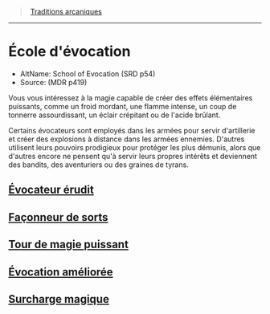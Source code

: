 ﻿---
!SubClassItem
Id: wizard_evocation_hd.md#École-dévocation
RootId: wizard_evocation_hd.md
ParentLink: wizard_hd.md#traditions-arcaniques
Name: École d'évocation
ParentName: Traditions arcaniques
NameLevel: 1
AltName: School of Evocation (SRD p54)
Source: (MDR p419)
---
>  [Traditions arcaniques](hd_wizard_traditions_arcaniques.md)

---


# École d'évocation

- AltName: School of Evocation (SRD p54)
- Source: (MDR p419)

Vous vous intéressez à la magie capable de créer des effets élémentaires puissants, comme un froid mordant, une flamme intense, un coup de tonnerre assourdissant, un éclair crépitant ou de l'acide brûlant.

Certains évocateurs sont employés dans les armées pour servir d'artillerie et créer des explosions à distance dans les armées ennemies. D'autres utilisent leurs pouvoirs prodigieux pour protéger les plus démunis, alors que d'autres encore ne pensent qu'à servir leurs propres intérêts et deviennent des bandits, des aventuriers ou des graines de tyrans.



## [Évocateur érudit](hd_wizard_evocation_evocateur_erudit.md)



## [Façonneur de sorts](hd_wizard_evocation_faconneur_de_sorts.md)



## [Tour de magie puissant](hd_wizard_evocation_tour_de_magie_puissant.md)



## [Évocation améliorée](hd_wizard_evocation_evocation_amelioree.md)



## [Surcharge magique](hd_wizard_evocation_surcharge_magique.md)

